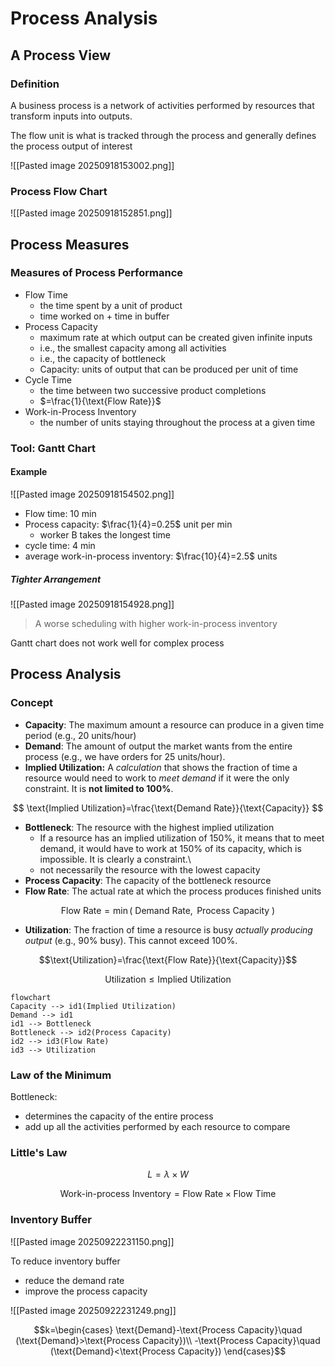 # Process Analysis
## A Process View
### Definition
A business process is a network of activities performed by resources that transform inputs into outputs.

The flow unit is what is tracked through the process and generally defines the process output of interest

![[Pasted image 20250918153002.png]]
### Process Flow Chart
![[Pasted image 20250918152851.png]]

## Process Measures
### Measures of Process Performance
- Flow Time
	- the time spent by a unit of product
	- time worked on + time in buffer
- Process Capacity
	- maximum rate at which output can be created given infinite inputs
	- i.e., the smallest capacity among all activities
	- i.e., the capacity of bottleneck
	- Capacity: units of output that can be produced per unit of time
- Cycle Time
	- the time between two successive product completions
	- $=\frac{1}{\text{Flow Rate}}$
- Work-in-Process Inventory
	- the number of units staying throughout the process at a given time
### Tool: Gantt Chart
#### Example
![[Pasted image 20250918154502.png]]

- Flow time: 10 min
- Process capacity: $\frac{1}{4}=0.25$ unit per min
	- worker B takes the longest time
- cycle time: 4 min
- average work-in-process inventory: $\frac{10}{4}=2.5$ units
##### Tighter Arrangement
![[Pasted image 20250918154928.png]]
> A worse scheduling with higher work-in-process inventory

Gantt chart does not work well for complex process
## Process Analysis
### Concept

- **Capacity**: The maximum amount a resource can produce in a given time period (e.g., 20 units/hour)
- **Demand**: The amount of output the market wants from the entire process (e.g., we have orders for 25 units/hour).
- **Implied Utilization:** A _calculation_ that shows the fraction of time a resource would need to work to _meet demand_ if it were the only constraint. It is **not limited to 100%**.

$$
\text{Implied Utilization}=\frac{\text{Demand Rate}}{\text{Capacity}}
$$

- **Bottleneck**: The resource with the highest implied utilization
	- If a resource has an implied utilization of 150%, it means that to meet demand, it would have to work at 150% of its capacity, which is impossible. It is clearly a constraint.\
	- not necessarily the resource with the lowest capacity
- **Process Capacity**: The capacity of the bottleneck resource
- **Flow Rate**: The actual rate at which the process produces finished units

$$\text{Flow Rate}=\min(\text{ Demand Rate},\text{ Process Capacity })$$

- **Utilization**: The fraction of time a resource is busy _actually producing output_ (e.g., 90% busy). This cannot exceed 100%.

$$\text{Utilization}=\frac{\text{Flow Rate}}{\text{Capacity}}$$

$$\text{Utilization}\leq \text{Implied Utilization}$$

```mermaid
flowchart
Capacity --> id1(Implied Utilization)
Demand --> id1
id1 --> Bottleneck
Bottleneck --> id2(Process Capacity)
id2 --> id3(Flow Rate)
id3 --> Utilization
```
### Law of the Minimum
Bottleneck: 

- determines the capacity of the entire process
- add up all the activities performed by each resource to compare

### Little's Law
$$L=\lambda \times W$$

$$\text{Work-in-process Inventory}=\text{Flow Rate}\times \text{Flow Time}$$

### Inventory Buffer
![[Pasted image 20250922231150.png]]

To reduce inventory buffer

- reduce the demand rate
- improve the process capacity

![[Pasted image 20250922231249.png]]

$$k=\begin{cases}
\text{Demand}-\text{Process Capacity}\quad (\text{Demand}>\text{Process Capacity})\\
-\text{Process Capacity}\quad (\text{Demand}<\text{Process Capacity})
\end{cases}$$